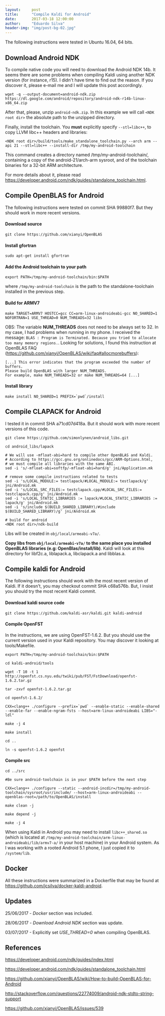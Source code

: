 ```yaml
---
layout:     post
title:      "Compile Kaldi for Android"
date:       2017-03-18 12:00:00
author:     "Eduardo Silva"
header-img: "img/post-bg-02.jpg"
---
```


The following instructions were tested in Ubuntu 16.04, 64 bits.

## Download Android NDK

To compile native code you will need to download the Android NDK 14b.
It seems there are some problems when compiling Kaldi using another NDK version
(for instance, r15). I didn't have time to find out the reason. If you discover
it, please e-mail me and I will update this post accordingly.

```
wget -q --output-document=android-ndk.zip https://dl.google.com/android/repository/android-ndk-r14b-linux-x86_64.zip
```

After that, please, unzip `android-ndk.zip`. In this example we will call
`<NDK root dir>` the absolute path to the unzipped directory.

Finally, install the toolchain. You **must** explicitly specify `--stl=libc++`,
to copy LLVM libc++ headers and libraries:

```
<NDK root dir>/build/tools/make_standalone_toolchain.py --arch arm --api 21 --stl=libc++ --install-dir /tmp/my-android-toolchain
```

This command creates a directory named /tmp/my-android-toolchain/, containing a
copy of the android-21/arch-arm sysroot, and of the toolchain binaries for a
32-bit ARM architecture.

For more details about it, please read <https://developer.android.com/ndk/guides/standalone_toolchain.html>.


## Compile OpenBLAS for Android

The following instructions were tested on commit SHA 99880f7.
But they should work in more recent versions.

#### Download source

```
git clone https://github.com/xianyi/OpenBLAS
```

#### Install gfortran
```
sudo apt-get install gfortran
```

#### Add the Android toolchain to your path

```
export PATH=/tmp/my-android-toolchain/bin:$PATH
```
where `/tmp/my-android-toolchain` is the path to the standalone-toolchain installed in the previous step.

#### Build for ARMV7

```
make TARGET=ARMV7 HOSTCC=gcc CC=arm-linux-androideabi-gcc NO_SHARED=1 NOFORTRAN=1 USE_THREAD=0 NUM_THREADS=32 libs
```

OBS: The variable **NUM_THREADS** does not need to be always set to 32. In my case, I had
problems when running in my phone. I received the message:
`BLAS : Program is Terminated. Because you tried to allocate too many memory regions.`.
Looking for solutions, I found this instruction at OpenBLAS FAQ
(<https://github.com/xianyi/OpenBLAS/wiki/faq#allocmorebuffers>):

```
[...] This error indicates that the program exceeded the number of buffers.
Please build OpenBLAS with larger NUM_THREADS.
For example, make NUM_THREADS=32 or make NUM_THREADS=64 [...]
```

#### Install library

```
make install NO_SHARED=1 PREFIX=`pwd`/install
```


## Compile CLAPACK for Android

I tested it in commit SHA a71cd07d418a.
But it should work with more recent versions of this code.

```
git clone https://github.com/simonlynen/android_libs.git

cd android_libs/lapack

# We will use -mfloat-abi=hard to compile other OpenBLAS and Kaldi.
# According to https://gcc.gnu.org/onlinedocs/gcc/ARM-Options.html,
# we must compile all libraries with the same ABI.
sed -i 's/-mfloat-abi=softfp/-mfloat-abi=hard/g' jni/Application.mk

# remove some compile instructions related to tests
sed -i 's/LOCAL_MODULE:= testlapack/#LOCAL_MODULE:= testlapack/g' jni/Android.mk
sed -i 's/LOCAL_SRC_FILES:= testclapack.cpp/#LOCAL_SRC_FILES:= testclapack.cpp/g' jni/Android.mk
sed -i 's/LOCAL_STATIC_LIBRARIES := lapack/#LOCAL_STATIC_LIBRARIES := lapack/g' jni/Android.mk
sed -i 's/include $(BUILD_SHARED_LIBRARY)/#include $(BUILD_SHARED_LIBRARY)/g' jni/Android.mk

# build for android
<NDK root dir>/ndk-build
```

Libs will be created in `obj/local/armeabi-v7a/`.

**Copy libs from `obj/local/armeabi-v7a/` to the same place you installed OpenBLAS libraries
(e.g: OpenBlas/install/lib)**.
Kaldi will look at this  directory for libf2c.a, liblapack.a, libclapack.a and libblas.a.


## Compile kaldi for Android

The following instructions should work with the most recent version of Kaldi.
If it doesn't, you may checkout commit SHA c68a576b. But, I insist you should
try the most recent Kaldi commit.

#### Download kaldi source code

```
git clone https://github.com/kaldi-asr/kaldi.git kaldi-android
```

#### Compile OpenFST

In the instructions, we are using OpenFST-1.6.2. But you should use the current
version used in your Kaldi repository. You may discover it looking at tools/Makefile.

```
export PATH=/tmp/my-android-toolchain/bin:$PATH

cd kaldi-android/tools

wget -T 10 -t 1 http://openfst.cs.nyu.edu/twiki/pub/FST/FstDownload/openfst-1.6.2.tar.gz

tar -zxvf openfst-1.6.2.tar.gz

cd openfst-1.6.2/

CXX=clang++ ./configure --prefix=`pwd` --enable-static --enable-shared --enable-far --enable-ngram-fsts --host=arm-linux-androideabi LIBS="-ldl"

make -j 4

make install

cd ..

ln -s openfst-1.6.2 openfst
```

#### Compile src

```
cd ../src

#Be sure android-toolchain is in your $PATH before the next step

CXX=clang++ ./configure --static --android-incdir=/tmp/my-android-toolchain/sysroot/usr/include/ --host=arm-linux-androideabi --openblas-root=/path/to/OpenBLAS/install

make clean -j

make depend -j

make -j 4
```

When using Kaldi in Android you may need to install `libc++_shared.so` (which is
located at `/tmp/my-android-toolchain/arm-linux-androideabi/lib/armv7-a/` in your
host machine) in your Android system. As I was working with a rooted Android 5.1
phone, I just copied it to `/system/lib`.

## Docker

All these instructions were summarized in a Dockerfile that may be found at
<https://github.com/jcsilva/docker-kaldi-android>.


## Updates

25/06/2017 - *Docker* section was included.

28/06/2017 - *Download Android NDK* section was update.

03/07/2017 - Explicitly set *USE_THREAD=0* when compiling OpenBLAS.


## References

<https://developer.android.com/ndk/guides/index.html>

<https://developer.android.com/ndk/guides/standalone_toolchain.html>

<https://github.com/xianyi/OpenBLAS/wiki/How-to-build-OpenBLAS-for-Android>

<http://stackoverflow.com/questions/22774009/android-ndk-stdto-string-support>

<https://github.com/xianyi/OpenBLAS/issues/539>
